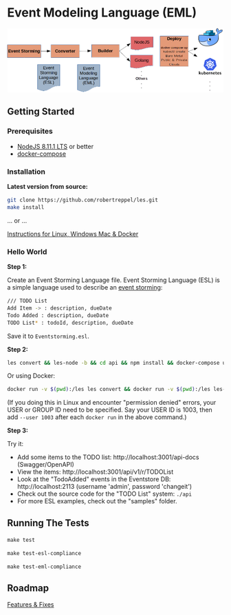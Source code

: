 # Event Modeling Language (EML)


![ESL/EML Pipeline](https://github.com/robertreppel/les/blob/master/LESTER-stack-diagram.png)

## Getting Started

### Prerequisites

* [NodeJS 8.11.1 LTS](https://nodejs.org/en/) or better
* [docker-compose](https://docs.docker.com/compose/install/)

### Installation

**Latest version from source:**

```bash
git clone https://github.com/robertreppel/les.git
make install
```

... or ... 

[Instructions for Linux, Windows Mac & Docker](INSTALL.md)


### Hello World

**Step 1:**

Create an Event Storming Language file. Event Storming Language (ESL) is a simple language used to describe an [event storming](https://ziobrando.blogspot.ca/2013/11/introducing-event-storming.html):

```bash
/// TODO List
Add Item -> : description, dueDate
Todo Added : description, dueDate
TODO List* : todoId, description, dueDate
```
Save it to ```Eventstorming.esl```. 

**Step 2:**

```bash
les convert && les-node -b && cd api && npm install && docker-compose up -d --force-recreate
```

Or using Docker:
```bash
docker run -v $(pwd):/les les convert && docker run -v $(pwd):/les les-node -b && cd api && npm install && docker-compose up -d
```

(If you doing this in Linux and encounter "permission denied" errors, your USER or GROUP ID need to be specified.
 Say your USER ID is 1003, then add `--user 1003` after each `docker run` in the above command.)

**Step 3:**

Try it:

* Add some items to the TODO list: http://localhost:3001/api-docs (Swagger/OpenAPI)
* View the items: http://localhost:3001/api/v1/r/TODOList
* Look at the "TodoAdded" events in the Eventstore DB: http://localhost:2113 (username 'admin', password 'changeit')
* Check out the source code for the "TODO List" system: ```./api```
* For more ESL examples, check out the "samples" folder.

## Running The Tests

```make test```

```make test-esl-compliance```

```make test-eml-compliance```

## Roadmap

[Features & Fixes](roadmap.md)
